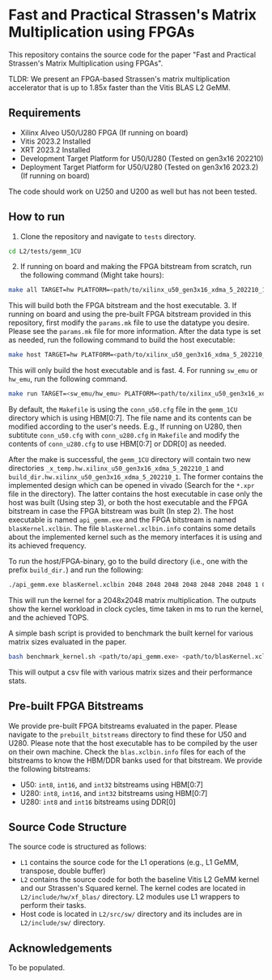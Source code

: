 # Fast and Practical Strassen's Matrix Multiplication using FPGAs

This repository contains the source code for the paper "Fast and Practical Strassen's Matrix Multiplication using FPGAs".

TLDR: We present an FPGA-based Strassen's matrix multiplication accelerator that is up to 1.85x faster than the Vitis BLAS L2 GeMM.

## Requirements
- Xilinx Alveo U50/U280 FPGA (If running on board)
- Vitis 2023.2 Installed
- XRT 2023.2 Installed
- Development Target Platform for U50/U280 (Tested on gen3x16 202210)
- Deployment Target Platform for U50/U280 (Tested on gen3x16 2023.2) (If running on board)

The code should work on U250 and U200 as well but has not been tested.

## How to run
1. Clone the repository and navigate to `tests` directory.
```bash
cd L2/tests/gemm_1CU
```
2. If running on board and making the FPGA bitstream from scratch, run the following command (Might take hours):
```bash
make all TARGET=hw PLATFORM=<path/to/xilinx_u50_gen3x16_xdma_5_202210_1.xpfm>
```
This will build both the FPGA bitstream and the host executable.
3. If running on board and using the pre-built FPGA bitstream provided in this repository, first modify the `params.mk` file to use the datatype you desire. Please see the `params.mk` file for more information. After the data type is set as needed, run the following command to build the host executable:
```bash
make host TARGET=hw PLATFORM=<path/to/xilinx_u50_gen3x16_xdma_5_202210_1.xpfm>
```
This will only build the host executable and is fast.
4. For running `sw_emu` or `hw_emu`, run the following command.
```bash
make run TARGET=<sw_emu/hw_emu> PLATFORM=<path/to/xilinx_u50_gen3x16_xdma_5_202210_1.xpfm>
```

By default, the `Makefile` is using the `conn_u50.cfg` file in the `gemm_1CU` directory which is using HBM[0:7]. The file name and its contents can be modified according to the user's needs. E.g., If running on U280, then subtitute `conn_u50.cfg` with `conn_u280.cfg` in `Makefile` and modify the contents of `conn_u280.cfg` to use HBM[0:7] or DDR[0] as needed.

After the make is successful, the `gemm_1CU` directory will contain two new directories `_x_temp.hw.xilinx_u50_gen3x16_xdma_5_202210_1` and `build_dir.hw.xilinx_u50_gen3x16_xdma_5_202210_1`. 
The former contains the implemented design which can be opened in vivado (Search for the `*.xpr` file in the directory). 
The latter contains the host executable in case only the host was built (Using step 3), or both the host executable and the FPGA bitstream in case the FPGA bitstream was built (In step 2). The host executable is named `api_gemm.exe` and the FPGA bitstream is named `blasKernel.xclbin`. The file `blasKernel.xclbin.info` contains some details about the implemented kernel such as the memory interfaces it is using and its achieved frequency.

To run the host/FPGA-binary, go to the build directory (i.e., one with the prefix `build_dir.`) and run the following:
```bash
./api_gemm.exe blasKernel.xclbin 2048 2048 2048 2048 2048 2048 2048 1 0
```
This will run the kernel for a 2048x2048 matrix multiplication. The outputs show the kernel workload in clock cycles, time taken in ms to run the kernel, and the achieved TOPS.

A simple bash script is provided to benchmark the built kernel for various matrix sizes evaluated in the paper.
```bash
bash benchmark_kernel.sh <path/to/api_gemm.exe> <path/to/blasKernel.xclbin> <output_csv_name>
```
This will output a csv file with various matrix sizes and their performance stats.

## Pre-built FPGA Bitstreams
We provide pre-built FPGA bitstreams evaluated in the paper. Please navigate to the `prebuilt_bitstreams` directory to find these for U50 and U280. Please note that the host executable has to be compiled by the user on their own machine. Check the `blas.xclbin.info` files for each of the bitstreams to know the HBM/DDR banks used for that bitstream. We provide the following bitstreams:
- U50: `int8`, `int16`, and `int32` bitstreams using HBM[0:7]
- U280: `int8`, `int16`, and `int32` bitstreams using HBM[0:7]
- U280: `int8` and `int16` bitstreams using DDR[0]

## Source Code Structure
The source code is structured as follows:
- `L1` contains the source code for the L1 operations (e.g., L1 GeMM, transpose, double buffer)
- `L2` contains the source code for both the baseline Vitis L2 GeMM kernel and our Strassen's Squared kernel. The kernel codes are located in `L2/include/hw/xf_blas/` directory. L2 modules use L1 wrappers to perform their tasks.
- Host code is located in `L2/src/sw/` directory and its includes are in `L2/include/sw/` directory.

## Acknowledgements
To be populated.

